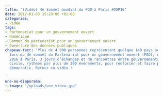 ```yaml
---
title: "[Vidéo] 4è Sommet mondial du PGO à Paris #OGP16"
date: 2017-01-03 15:20:00 +01:00
categories:
- Vidéo
tags:
- Partenariat pour un gouvernement ouvert
- Numérique
- Sommet du partenariat pour un gouvernement ouvert
- Ouverture des données publiques
chapeau-text: 'Plus de 4 000 personnes représentant quelque 140 pays se sont rassemblées
  lors du 4è sommet du Partenariat pour un gouvernement ouvert (PGO), du 7 au 9 décembre
  2016 à Paris. 3 jours d’échanges et de rencontres entre gouvernements et société
  civile, rythmés par plus de 300 évènements, pour renforcer et faire progresser la
  démocratie. Retour en vidéo !

'
une-ou-diaporama:
- image: "/uploads/une_video.jpg"
---
```


<div class="conteneur-iframe seize-neuvieme">
<div class="dailymotion_player" width="100%" height="100%" videoID="x561dnl" theme="light" rel="0" controls="1" showinfo="1" autoplay="0"></div>
</div>
